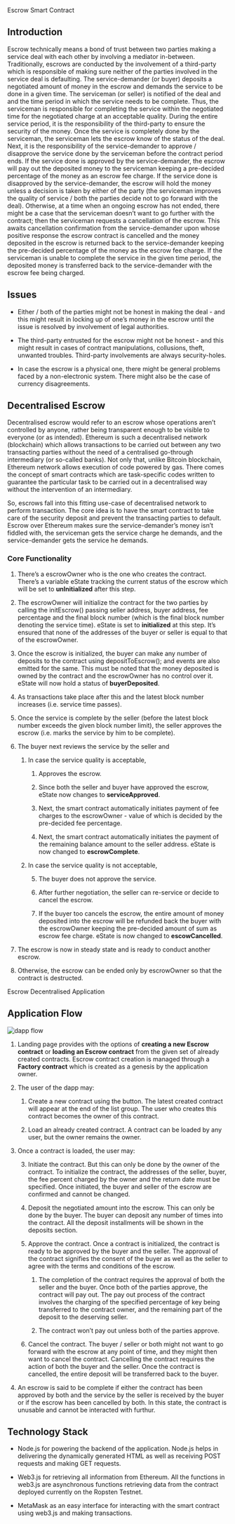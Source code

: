 Escrow Smart Contract

## Introduction

Escrow technically means a bond of trust between two parties making a service deal with each other by involving a mediator in-between. Traditionally, escrows are conducted by the involvement of a third-party which is responsible of making sure neither of the parties involved in the service deal is defaulting. The service-demander (or buyer) deposits a negotiated amount of money in the escrow and demands the service to be done in a given time. The serviceman (or seller) is notified of the deal and and the time period in which the service needs to be complete. Thus, the serviceman is responsible for completing the service within the negotiated time for the negotiated charge at an acceptable quality. During the entire service period, it is the responsibility of the third-party to ensure the security of the money. Once the service is completely done by the serviceman, the serviceman lets the escrow know of the status of the deal. Next, it is the responsibility of the service-demander to approve / disapprove the service done by the serviceman before the contract period ends. If the service done is approved by the service-demander, the escrow will pay out the deposited money to the serviceman keeping a pre-decided percentage of the money as an escrow fee charge. If the service done is disapproved by the service-demander, the escrow will hold the money unless a decision is taken by either of the party (the serviceman improves the quality of service / both the parties decide not to go forward with the deal). Otherwise, at a time when an ongoing escrow has not ended, there might be a case that the serviceman doesn’t want to go further with the contract; then the serviceman requests a cancellation of the escrow. This awaits cancellation confirmation from the service-demander upon whose positive response the escrow contract is cancelled and the money deposited in the escrow is returned back to the service-demander keeping the pre-decided percentage of the money as the escrow fee charge. If the serviceman is unable to complete the service in the given time period, the deposited money is transferred back to the service-demander with the escrow fee being charged.

## Issues

* Either / both of the parties might not be honest in making the deal - and this might result in locking up of one’s money in the escrow until the issue is resolved by involvement of legal authorities.

* The third-party entrusted for the escrow might not be honest - and this might result in cases of contract manipulations, collusions, theft, unwanted troubles. Third-party involvements are always security-holes.

* In case the escrow is a physical one, there might be general problems faced by a non-electronic system. There might also be the case of currency disagreements.

## Decentralised Escrow

Decentralised escrow would refer to an escrow whose operations aren’t controlled by anyone, rather being transparent enough to be visible to everyone (or as intended). Ethereum is such a decentralised network (blockchain) which allows transactions to be carried out between any two transacting parties without the need of a centralised go-through intermediary (or so-called banks). Not only that, unlike Bitcoin blockchain, Ethereum network allows execution of code powered by gas. There comes the concept of smart contracts which are task-specific codes written to guarantee the particular task to be carried out in a decentralised way without the intervention of an intermediary.

So, escrows fall into this fitting use-case of decentralised network to perform transaction. The core idea is to have the smart contract to take care of the security deposit and prevent the transacting parties to default. Escrow over Ethereum makes sure the service-demander’s money isn’t fiddled with, the serviceman gets the service charge he demands, and the service-demander gets the service he demands.

### Core Functionality

1. There’s a escrowOwner who is the one who creates the contract. There’s a variable eState tracking the current status of the escrow which will be set to **unInitialized** after this step.

2. The escrowOwner will initialize the contract for the two parties by calling the initEscrow() passing seller address, buyer address, fee percentage and the final block number (which is the final block number denoting the service time). eState is set to **initialized** at this step. It’s ensured that none of the addresses of the buyer or seller is equal to that of the escrowOwner.

3. Once the escrow is initialized, the buyer can make any number of deposits to the contract using depositToEscrow(); and events are also emitted for the same. This must be noted that the money deposited is owned by the contract and the escrowOwner has no control over it. eState will now hold a status of **buyerDeposited**.

4. As transactions take place after this and the latest block number increases (i.e. service time passes).

5. Once the service is complete by the seller (before the latest block number exceeds the given block number limit), the seller approves the escrow (i.e. marks the service by him to be complete).

6. The buyer next reviews the service by the seller and

    1. In case the service quality is acceptable,

        1. Approves the escrow.

        2. Since both the seller and buyer have approved the escrow, eState now changes to **serviceApproved**.

        3. Next, the smart contract automatically initiates payment of fee charges to the escrowOwner - value of which is decided by the pre-decided fee percentage.

        4. Next, the smart contract automatically initiates the payment of the remaining balance amount to the seller address. eState is now changed to **escrowComplete**.

    2. In case the service quality is not acceptable,

        5. The buyer does not approve the service.

        6. After further negotiation, the seller can re-service or decide to cancel the escrow.

        7. If the buyer too cancels the escrow, the entire amount of money deposited into the escrow will be refunded back the buyer with the escrowOwner keeping the pre-decided amount of sum as escrow fee charge. eState is now changed to **escowCancelled**.

7. The escrow is now in steady state and is ready to conduct another escrow.

8. Otherwise, the escrow can be ended only by escrowOwner so that the contract is destructed.

Escrow Decentralised Application

## Application Flow

![dapp flow](https://i.imgur.com/0DT48Nk.png)

1. Landing page provides with the options of **creating a new Escrow contract** or **loading an Escrow contract** from the given set of already created contracts. Escrow contract creation is managed through a **Factory contract** which is created as a genesis by the application owner. 

2. The user of the dapp may:

    1. Create a new contract using the button. The latest created contract will appear at the end of the list group. The user who creates this contract becomes the owner of this contract.

    2. Load an already created contract. A contract can be loaded by any user, but the owner remains the owner.

3. Once a contract is loaded, the user may:

    3. Initiate the contract. But this can only be done by the owner of the contract. To initialize the contract, the addresses of the seller, buyer, the fee percent charged by the owner and the return date must be specified. Once initiated, the buyer and seller of the escrow are confirmed and cannot be changed.

    4. Deposit the negotiated amount into the escrow. This can only be done by the buyer. The buyer can deposit any number of times into the contract. All the deposit installments will be shown in the deposits section.

    5. Approve the contract. Once a contract is initialized, the contract is ready to be approved by the buyer and the seller. The approval of the contract signifies the consent of the buyer as well as the seller to agree with the terms and conditions of the escrow.

        1. The completion of the contract requires the approval of both the seller and the buyer. Once both of the parties approve, the contract will pay out. The pay out process of the contract involves the charging of the specified percentage of key being transferred to the contract owner, and the remaining part of the deposit to the deserving seller.

        2. The contract won’t pay out unless both of the parties approve.

    6. Cancel the contract. The buyer / seller or both might not want to go forward with the escrow at any point of time, and they might then want to cancel the contract. Cancelling the contract requires the action of both the buyer and the seller. Once the contract is cancelled, the entire deposit will be transferred back to the buyer.

4. An escrow is said to be complete if either the contract has been approved by both and the service by the seller is received by the buyer or if the escrow has been cancelled by both. In this state, the contract is unusable and cannot be interacted with furthur.

## Technology Stack

* Node.js for powering the backend of the application. Node.js helps in delivering the dynamically generated HTML as well as receiving POST requests and making GET requests.

* Web3.js for retrieving all information from Ethereum. All the functions in web3.js are asynchronous functions retrieving data from the contract deployed currently on the Ropsten Testnet.

* MetaMask as an easy interface for interacting with the smart contract using web3.js and making transactions.

